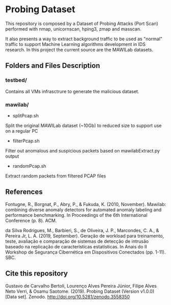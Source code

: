 # Probing Dataset
This repository is composed by a Dataset of Probing Attacks (Port Scan) performed with nmap, unicornscan, hping3, zmap and masscan.

It also presents a way to extract background traffic to be used as "normal" traffic to support Machine Learning algorithms development in IDS research. In this project the current source are the MAWILab datasets.

## Folders and Files Description

### testbed/
Contains all VMs infrasctrure to generate the malicious dataset.

### mawilab/

- splitPcap.sh

Split the original MAWILab dataset (~10Gb) to reduced size to support use on a regular PC

- filterPcap.sh

Filter out anomalous and suspicious packets based on mawilabExtract.py output

- randomPcap.sh

Extract random packets from filtered PCAP files

## References

Fontugne, R., Borgnat, P., Abry, P., & Fukuda, K. (2010, November). Mawilab: combining diverse anomaly detectors for automated anomaly labeling and performance benchmarking. In Proceedings of the 6th International Conference (p. 8). ACM.

da Silva Rodrigues, M., Barbieri, S., de Oliveira, J. P., Marcondes, C. A., & Pereira Jr, L. A. (2019, September). Geração de workload para treinamento, teste, avaliação e comparação de sistemas de detecção de intrusão baseado na replicação de características estatísticas. In Anais do II Workshop de Segurança Cibernética em Dispositivos Conectados (pp. 1-11). SBC.

## Cite this repository

Gustavo de Carvalho Bertoli, Lourenço Alves Pereira Júnior, Filipe Alves Neto Verri, & Osamu Saotome. (2019). Probing Dataset (Version v1.0.0) [Data set]. Zenodo. http://doi.org/10.5281/zenodo.3558350

